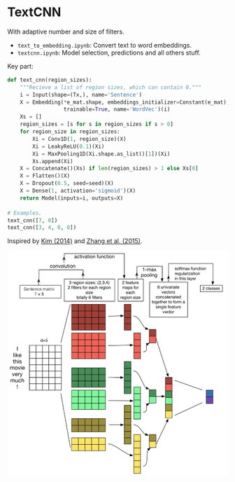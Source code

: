 # TextCNN

With adaptive number and size of filters.

- `text_to_embedding.ipynb`: Convert text to word embeddings.
- `textcnn.ipynb`: Model selection, predictions and all others stuff.

Key part:

```python
def text_cnn(region_sizes):
    """Recieve a list of region sizes, which can contain 0."""
    i = Input(shape=(Tx,), name='Sentence')
    X = Embedding(*e_mat.shape, embeddings_initializer=Constant(e_mat),
                  trainable=True, name='WordVec')(i)
    Xs = []
    region_sizes = [s for s in region_sizes if s > 0]
    for region_size in region_sizes:
        Xi = Conv1D(1, region_size)(X)
        Xi = LeakyReLU(0.1)(Xi)
        Xi = MaxPooling1D(Xi.shape.as_list()[1])(Xi)
        Xs.append(Xi)
    X = Concatenate()(Xs) if len(region_sizes) > 1 else Xs[0]
    X = Flatten()(X)
    X = Dropout(0.5, seed=seed)(X)
    X = Dense(1, activation='sigmoid')(X)
    return Model(inputs=i, outputs=X)

# Examples.
text_cnn([7, 0])
text_cnn([3, 4, 0, 0])
```

Inspired by [Kim (2014)](https://www.aclweb.org/anthology/D14-1181) and [Zhang et al. (2015)](https://arxiv.org/abs/1510.03820).

![textcnn_architecture](./textcnn_architecture.png)
